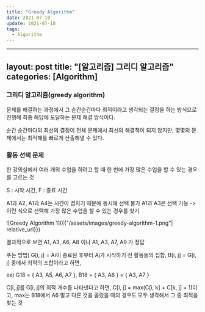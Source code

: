 ```yaml
---
title: "Greedy Algorithm"
date: 2021-07-10
update: 2021-07-10
tags:
  - Algorithm
---
```


---
layout: post
title: "[알고리즘] 그리디 알고리즘"
categories: [Algorithm]
---

### 그리디 알고리즘(greedy algorithm)

문제를 해결하는 과정에서 그 순간순간마다 최적이라고 생각되는 결정을 하는 방식으로 진행해 최종 해답에 도달하는 문제 해결 방식이다.

순간 순간마다의 최선의 결정이 전체 문제에서 최선의 해결책이 되지 않지만, 몇몇의 문제에서는 최적해를 빠르게 산출해낼 수 있다.

### 활동 선택 문제

한 강의실에서 여러 개의 수업을 하려고 할 때 한 번에 가장 많은 수업을 할 수 있는 경우를 고르는 것

S : 시작 시간, F : 종료 시간

A1과 A2, A1과 A4는 시간이 겹치기 때문에 동시에 선택 불가
A1과 A3은 선택 가능
-> 이런 식으로 선택해 가장 많은 수업을 할 수 있는 경우를 찾기

![Greedy Algorithm 1]({{"/assets/images/greedy-algorithm-1.png"| relative_url}})

결과적으로 보면 A1, A3, A6, A8 이나 A1, A3, A7, A9 가 정답

푸는 방법) G[i, j] = Ai이 종료된 후부터 Aj가 시작하기 전 활동들의 집합, B[i, j] = G[i, j] 중에서 최적의 조합이라고 하면,

ex) G18 = { A3, A5, A6, A7 }, B18 = { A3, A6 } = { A3, A7 }

C[i, j]를 G[i, j]의 최적 개수를 나타낸다고 하면, C[i, j] = max(C[i, k] + C[k, j] + 1)이고, max는 B18에서 A6 말고 다른 것을 골랐을 때의 경우도 모두 생각해서 그 중 최적을 찾는 것